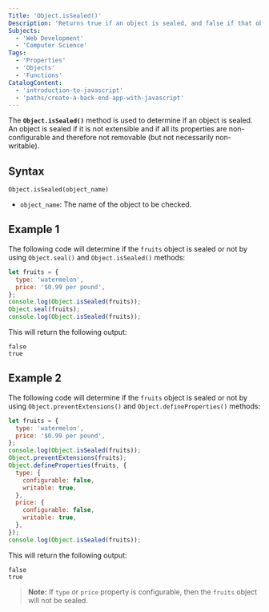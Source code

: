 ```yaml
---
Title: 'Object.isSealed()'
Description: 'Returns true if an object is sealed, and false if that object is not sealed.'
Subjects:
  - 'Web Development'
  - 'Computer Science'
Tags:
  - 'Properties'
  - 'Objects'
  - 'Functions'
CatalogContent:
  - 'introduction-to-javascript'
  - 'paths/create-a-back-end-app-with-javascript'
---
```


The **`Object.isSealed()`** method is used to determine if an object is sealed. An object is sealed if it is not extensible and if all its properties are non-configurable and therefore not removable (but not necessarily non-writable).

## Syntax

```pseudo
Object.isSealed(object_name)
```

- `object_name`: The name of the object to be checked.

## Example 1

The following code will determine if the `fruits` object is sealed or not by using `Object.seal()` and `Object.isSealed()` methods:

```js
let fruits = {
  type: 'watermelon',
  price: '$0.99 per pound',
};
console.log(Object.isSealed(fruits));
Object.seal(fruits);
console.log(Object.isSealed(fruits));
```

This will return the following output:

```shell
false
true
```

## Example 2

The following code will determine if the `fruits` object is sealed or not by using `Object.preventExtensions()` and `Object.defineProperties()` methods:

```js
let fruits = {
  type: 'watermelon',
  price: '$0.99 per pound',
};
console.log(Object.isSealed(fruits));
Object.preventExtensions(fruits);
Object.defineProperties(fruits, {
  type: {
    configurable: false,
    writable: true,
  },
  price: {
    configurable: false,
    writable: true,
  },
});
console.log(Object.isSealed(fruits));
```

This will return the following output:

```shell
false
true
```

> **Note:** If `type` or `price` property is configurable, then the `fruits` object will not be sealed.
